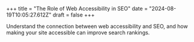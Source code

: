 +++
title = "The Role of Web Accessibility in SEO"
date = "2024-08-19T10:05:27.612Z"
draft = false
+++

  Understand the connection between web accessibility and SEO, and how making your site accessible can improve search rankings.
        